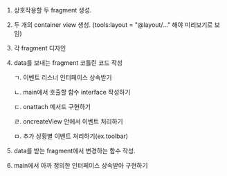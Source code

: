 1. 상호작용할 두 fragment 생성.
2. 두 개의 container view 생성. (tools:layout = "@layout/..." 해야 미리보기로 보임)
3. 각 fragment 디자인
4. data를 보내는 fragment 코틀린 코드 작성
 
   ㄱ. 이벤트 리스너 인터페이스 상속받기
   
   ㄴ. main에서 호출할 함수 interface 작성하기
   
   ㄷ. onattach 메서드 구현하기
   
   ㄹ. oncreateView 안에서 이벤트 처리하기
   
   ㅁ. 추가 상황별 이벤트 처리하기(ex.toolbar)
   
5. data를 받는 fragment에서 변경하는 함수 작성.
6. main에서 아까 정의한 인터페이스 상속받아 구현하기
